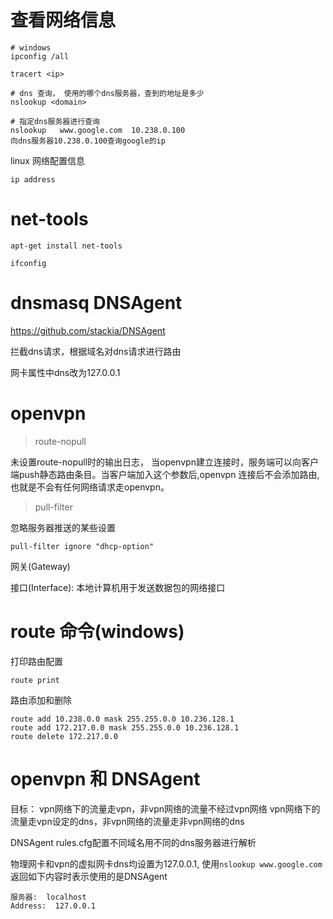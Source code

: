 

# 查看网络信息
```
# windows 
ipconfig /all

tracert <ip> 

# dns 查询， 使用的哪个dns服务器，查到的地址是多少
nslookup <domain>

# 指定dns服务器进行查询
nslookup   www.google.com  10.238.0.100
向dns服务器10.238.0.100查询google的ip
```

linux 网络配置信息
```
ip address
```

# net-tools
```
apt-get install net-tools

ifconfig
```

# dnsmasq DNSAgent
https://github.com/stackia/DNSAgent

拦截dns请求，根据域名对dns请求进行路由

网卡属性中dns改为127.0.0.1

# openvpn

> route-nopull

未设置route-nopull时的输出日志， 当openvpn建立连接时，服务端可以向客户端push静态路由条目。当客户端加入这个参数后,openvpn 连接后不会添加路由,也就是不会有任何网络请求走openvpn。


> pull-filter

忽略服务器推送的某些设置
```
pull-filter ignore "dhcp-option"
```

网关(Gateway)

接口(Interface): 本地计算机用于发送数据包的网络接口

# route 命令(windows)
打印路由配置
```
route print
```

路由添加和删除
```
route add 10.238.0.0 mask 255.255.0.0 10.236.128.1
route add 172.217.0.0 mask 255.255.0.0 10.236.128.1
route delete 172.217.0.0
```


# openvpn 和 DNSAgent
目标： vpn网络下的流量走vpn，非vpn网络的流量不经过vpn网络
vpn网络下的流量走vpn设定的dns，非vpn网络的流量走非vpn网络的dns

DNSAgent rules.cfg配置不同域名用不同的dns服务器进行解析

物理网卡和vpn的虚拟网卡dns均设置为127.0.0.1, 使用`nslookup www.google.com`返回如下内容时表示使用的是DNSAgent
```
服务器:  localhost
Address:  127.0.0.1
```